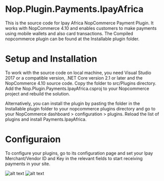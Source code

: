 # Nop.Plugin.Payments.IpayAfrica
This is the source code for Ipay Africa NopCommerce Payment Plugin. It works with NopCommerce 4.10 and enables customers to make payments using mobile wallets and also card transactions.
The Compiled nopcommerce plugin can be found at the Installable plugin folder.

# Setup and Installation

To work with the source code on local machine, you need Visual Studio 2017 or a compatible version, .NET Core version 2.1 or later and the NopCommerce 4.10 source code. Copy the folder to src/Plugins directory. Add the Nop.Plugin.Payments.IpayAfrica.csproj to your Nopcommerce project and rebuild the solution.

Alternatively, you can install the plugin by pasting the folder in the Installable plugin folder to your nopcommerce plugins directory and go to your NopCommerce dashboard > configuration > plugins. Reload the list of plugins and install Payments.IpayAfrica.

# Configuraion
To configure your plugins, go to its configuration page and set your Ipay Merchant/Vendor ID and Key in the relevant fields to start receiving payments in your site.

![alt text](https://github.com/monsieurmeemy/Nop.Plugin.Payments.IpayAfrica/blob/master/configuration.png)
![alt text](https://github.com/monsieurmeemy/Nop.Plugin.Payments.IpayAfrica/blob/master/checkout.png)





